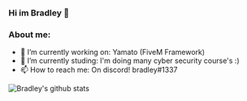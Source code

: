 ### Hi im Bradley 👋


### **About me:**

- 🔭 I’m currently working on: Yamato (FiveM Framework) 
- 🌱 I’m currently studing: I'm doing many cyber security course's :) 
- 📫 How to reach me: On discord! bradley#1337


![Bradley's github stats](https://github-readme-stats.vercel.app/api?username=bradley1337include_all_commits=true&count_private=true&show_icons=true&hide_border=true&bg_color=0d1117&title_color=58a6ff&text_color=8b949e&icon_color=8b949e)
